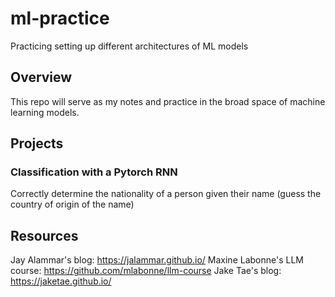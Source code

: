# ml-practice
Practicing setting up different architectures of ML models

## Overview
This repo will serve as my notes and practice in the broad space of machine learning models.

## Projects
### Classification with a Pytorch RNN
Correctly determine the nationality of a person given their name (guess the country of origin of the name)

## Resources
Jay Alammar's blog: https://jalammar.github.io/
Maxine Labonne's LLM course: https://github.com/mlabonne/llm-course
Jake Tae's blog: https://jaketae.github.io/
